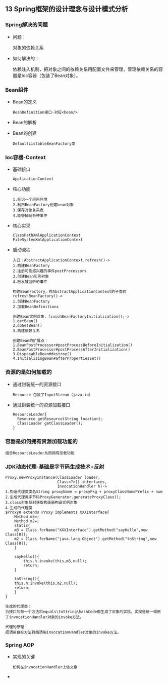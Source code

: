 ## 13 Spring框架的设计理念与设计模式分析

### Spring解决的问题

- 问题：

  对象的依赖关系

- 如何解决的：

  依赖注入机制，把对象之间的依赖关系用配置文件来管理，管理依赖关系的容器是Ioc容器（包装了Bean对象）。

### Bean组件

- Bean的定义

  ```
  BeanDefinition接口-对应<bean/>
  ```

- Bean的解析

- Bean的创建

  ```
  DefaultListableBeanFactory类
  ```

### Ioc容器-Context

- 基础接口

  ```
  ApplicationContext
  ```

- 核心功能

  ```
  1.标识一个应用环境
  2.利用BeanFactory创建bean对象
  3.保存对象关系表
  4.能够捕获各种事件
  ```

- 核心实现

  ```
  ClassPathXmlApplicationContext
  FileSystemXmlApplicationContext
  ```

- 启动流程

  ```
  入口：AbstractApplicationContext.refresh()->
  1.构建BeanFactory
  2.注册可能感兴趣的事件postProcessors
  3.创建Bean实例对象
  4.触发被监听的事件
  
  构建BeanFactory，在AbstractApplicationContext的子类的refreshBeanFactory()->
  1.创建BeanFactory
  2.加载BeanDefinitions
  
  创建Bean实例对象，finishBeanFactoryInitialization();->
  1.getBean()
  2.doGetBean()
  3.构建依赖关系
  
  创建Bean的扩展点：
  1.BeanPostProcessor#postProcessBeforeInitialization()
  2.BeanPostProcessor#postProcessAfterInitialization()
  3.DisposableBean#destroy()
  4.InitializingBean#afterPropertiesSet()
  
  ```

### 资源的是如何加载的

- 通过封装统一的资源接口

  ```
  Resource-包装了InputStream（java.io）
  ```

- 通过封装统一的资源加载接口

  ```
  ResourceLoader{
  	Resource getResource(String location);
  	ClassLoader getClassLoader();
  }
  ```

### 容器是如何拥有资源加载功能的

```
组合ResourceLoader从而拥有加载功能
```

### JDK动态代理-基础是字节码生成技术+反射

```
Proxy.newProxyInstance(ClassLoader loader,
                       Class<?>[] interfaces,
                       InvocationHandler h)->
1.构造代理类类名String proxyName = proxyPkg + proxyClassNamePrefix + num
2.生成代理类字节码ProxyGenerator.generateProxyClass();
3.class对象反射获取构造器构造实例对象
4.生成的代理类
$Proxy0 extends Proxy implements XXXInterface{
	Method m3=;
	Method m2=;
	static{
	m3 = Class.forName("XXXInterface").getMethod("sayHello",new Class[0]);
	m2 = Class.forName("java.lang.Object").getMethod("toString",new Class[0]);
	}

	sayHello(){
		this.h.invoke(this,m3,null);
		return;
	}
	
	toString(){
	this.h.invoke(this,m2,null);
	return;
	}
}

生成的代理类：
为接口的每一个方法和equals\toString\hashCode都生成了对象的实现，实现是统一调用了invocationHandler对象的invoke方法。

代理的原理：
把调用目标方法转而调用invocationHandler对象的invoke方法。
```

### Spring AOP

- 实现的关键

  ```
  如何在invocationHandler上做文章
  ```

- 